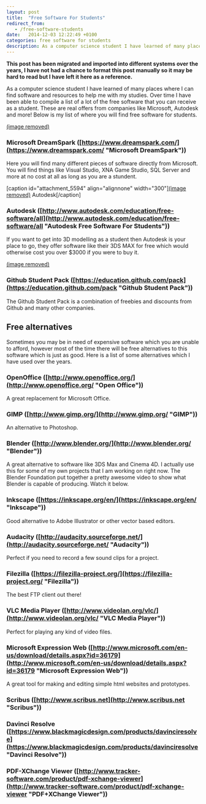 ```yaml
---
layout: post
title:  "Free Software For Students"
redirect_from:
   - /free-software-students
date:   2014-12-03 12:22:49 +0100
categories: free software for students
description: As a computer science student I have learned of many places where I can find software and resources to help me with my studies. Over time I have been able to compile a list of a lot of the free softwa...
---
```


**This post has been migrated and imported into different systems over the years, I have not had a chance to format this post manually so it may be hard to read but I have left it here as a reference.**

As a computer science student I have learned of many places where I can find software and resources to help me with my studies. Over time I have been able to compile a list of a lot of the free software that you can receive as a student. These are real offers from companies like Microsoft, Autodesk and more! Below is my list of where you will find free software for students.  
  
[(image removed)](https://www.dreamspark.com/ "Microsoft DreamSpark")

### Microsoft DreamSpark ([https://www.dreamspark.com/](https://www.dreamspark.com/ "Microsoft DreamSpark"))

  
 Here you will find many different pieces of software directly from Microsoft. You will find things like Visual Studio, XNA Game Studio, SQL Server and more at no cost at all as long as you are a stundent.  
  
 \[caption id="attachment\_5594" align="alignnone" width="300"\][(image removed)](http://www.autodesk.com/education/free-software/all "Autodesk Free Software For Students") Autodesk\[/caption\]  
### Autodesk ([http://www.autodesk.com/education/free-software/all](http://www.autodesk.com/education/free-software/all "Autodesk Free Software For Students"))

  
 If you want to get into 3D modelling as a student then Autodesk is your place to go, they offer software like their 3DS MAX for free which would otherwise cost you over $3000 if you were to buy it.  
  
[(image removed)](https://education.github.com/pack "Github Student Pack")  
### Github Student Pack ([https://education.github.com/pack](https://education.github.com/pack "Github Student Pack"))

  
 The Github Student Pack is a combination of freebies and discounts from Github and many other companies.  
## Free alternatives

  
 Sometimes you may be in need of expensive software which you are unable to afford, however most of the time there will be free alternatives to this software which is just as good. Here is a list of some alternatives which I have used over the years.  
### OpenOffice ([http://www.openoffice.org/](http://www.openoffice.org/ "Open Office"))

  
 A great replacement for Microsoft Office.  
### GIMP ([http://www.gimp.org/](http://www.gimp.org/ "GIMP"))

  
 An alternative to Photoshop.  
### Blender ([http://www.blender.org/](http://www.blender.org/ "Blender"))

  
 A great alternative to software like 3DS Max and Cinema 4D. I actually use this for some of my own projects that I am working on right now. The Blender Foundation put together a pretty awesome video to show what Blender is capable of producing. Watch it below.  
  
  
### Inkscape ([https://inkscape.org/en/](https://inkscape.org/en/ "Inkscape"))

  
 Good alternative to Adobe Illustrator or other vector based editors.  
### Audacity ([http://audacity.sourceforge.net/](http://audacity.sourceforge.net/ "Audacity"))

  
 Perfect if you need to record a few sound clips for a project.  
### Filezilla ([https://filezilla-project.org/](https://filezilla-project.org/ "Filezilla"))

  
 The best FTP client out there!  
### VLC Media Player ([http://www.videolan.org/vlc/](http://www.videolan.org/vlc/ "VLC Media Player"))

  
 Perfect for playing any kind of video files.  
### Microsoft Expression Web ([http://www.microsoft.com/en-us/download/details.aspx?id=36179](http://www.microsoft.com/en-us/download/details.aspx?id=36179 "Microsoft Expression Web"))

  
 A great tool for making and editing simple html websites and prototypes.  
### Scribus ([http://www.scribus.net](http://www.scribus.net "Scribus"))

  
### Davinci Resolve ([https://www.blackmagicdesign.com/products/davinciresolve](https://www.blackmagicdesign.com/products/davinciresolve "Davinci Resolve"))

  
### PDF-XChange Viewer ([http://www.tracker-software.com/product/pdf-xchange-viewer](http://www.tracker-software.com/product/pdf-xchange-viewer "PDF+XChange Viewer"))